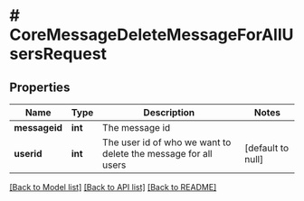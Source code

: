 # # CoreMessageDeleteMessageForAllUsersRequest

## Properties

Name | Type | Description | Notes
------------ | ------------- | ------------- | -------------
**messageid** | **int** | The message id |
**userid** | **int** | The user id of who we want to delete the message for all users | [default to null]

[[Back to Model list]](../../README.md#models) [[Back to API list]](../../README.md#endpoints) [[Back to README]](../../README.md)
